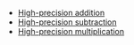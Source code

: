 - [High-precision addition](https://github.com/lo0b0o/dsa/tree/main/lg1601)
- [High-precision subtraction](https://github.com/lo0b0o/dsa/tree/main/lg2142)
- [High-precision multiplication](https://github.com/lo0b0o/dsa/tree/main/lg1303)
